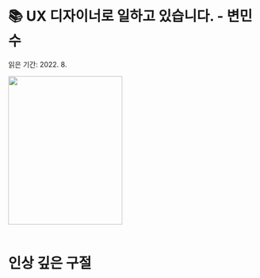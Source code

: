 # 📚 UX 디자이너로 일하고 있습니다. - 변민수

읽은 기간: 2022. 8.

 <img src = "https://bimage.interpark.com/partner/goods_image/3/6/0/1/354773601g.jpg" width = "230" height = "300">
<br>
<br>

# 인상 깊은 구절
